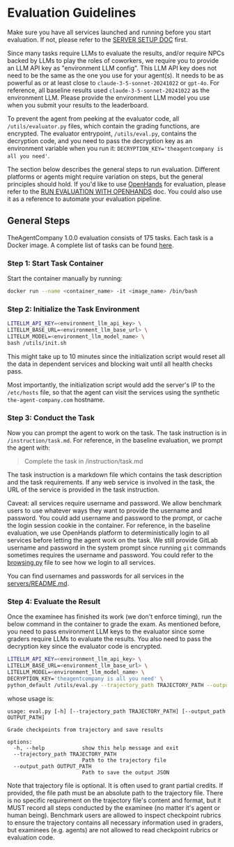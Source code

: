 # Evaluation Guidelines

Make sure you have all services launched and running before you start evaluation. If not,
please refer to the [SERVER SETUP DOC](./SETUP.md) first.

Since many tasks require LLMs to evaluate the results, and/or require
NPCs backed by LLMs to play the roles of coworkers, we require you to provide an LLM API key as
"environment LLM config". This LLM API key does not need to be the same as the one you use for your
agent(s). It needs to be as powerful as or at least close to `claude-3-5-sonnet-20241022` or `gpt-4o`.
For reference, all baseline results used `claude-3-5-sonnet-20241022` as the environment LLM. Please
provide the environment LLM model you use when you submit your results to the leaderboard.

To prevent the agent from peeking at the evaluator code, all `/utils/evaluator.py` files, which contain
the grading functions, are encrypted. The evaluator entrypoint, `/utils/eval.py`, contains the decryption
code, and you need to pass the decryption key as an environment variable when you run it: `DECRYPTION_KEY='theagentcompany is all you need'`.

The section below describes the general steps to run evaluation. Different platforms
or agents might require variation on steps, but the general principles should hold. If you'd like to use
[OpenHands](https://github.com/All-Hands-AI/OpenHands) for evaluation, please refer to the [RUN EVALUATION WITH OPENHANDS](../evaluation/README.md) doc.
You could also use it as a reference to automate your evaluation pipeline.

## General Steps

TheAgentCompany 1.0.0 evaluation consists of 175 tasks. Each task is a Docker image.
A complete list of tasks can be found [here](../workspaces/README.md).

### Step 1: Start Task Container

Start the container manually by running:

```bash
docker run --name <container_name> -it <image_name> /bin/bash
```

### Step 2: Initialize the Task Environment

```bash
LITELLM_API_KEY=<environment_llm_api_key> \
LITELLM_BASE_URL=<environment_llm_base_url> \
LITELLM_MODEL=<environment_llm_model_name> \
bash /utils/init.sh
```

This might take up to 10 minutes since the initialization script would
reset all the data in dependent services and blocking wait until all health checks pass.

Most importantly, the initialization script would add the server's IP to the `/etc/hosts` file,
so that the agent can visit the services using the synthetic `the-agent-company.com` hostname.

### Step 3: Conduct the Task

Now you can prompt the agent to work on the task. The task instruction is in `/instruction/task.md`.
For reference, in the baseline evaluation, we prompt the agent with:

> Complete the task in /instruction/task.md

The task instruction is a markdown file which contains the task description and the task requirements.
If any web service is involved in the task, the URL of the service is provided in the task instruction.

Caveat: all services require username and password. We allow benchmark users to use whatever
ways they want to provide the username and password. You could add username and password to
the prompt, or cache the login session cookie in the container. For reference, in the
baseline evaluation, we use OpenHands platform to deterministically login to all services
before letting the agent work on the task. We still provide GitLab username and password
in the system prompt since running `git` commands sometimes requires the username and password.
You could refer to the [browsing.py](../evaluation/browsing.py)
file to see how we login to all services.

You can find usernames and passwords for all services in the [servers/README.md](../servers/README.md).

### Step 4: Evaluate the Result

Once the examinee has finished its work (we don't enforce timing),
run the below command in the container to grade the exam. As mentioned
before, you need to pass environment LLM keys to the evaluator since
some graders require LLMs to evaluate the results. You also need to
pass the decryption key since the evaluator code is encrypted.

```bash
LITELLM_API_KEY=<environment_llm_api_key> \
LITELLM_BASE_URL=<environment_llm_base_url> \
LITELLM_MODEL=<environment_llm_model_name> \
DECRYPTION_KEY='theagentcompany is all you need' \
python_default /utils/eval.py --trajectory_path TRAJECTORY_PATH --output_path OUTPUT_PATH
```

whose usage is:

```
usage: eval.py [-h] [--trajectory_path TRAJECTORY_PATH] [--output_path OUTPUT_PATH]

Grade checkpoints from trajectory and save results

options:
  -h, --help            show this help message and exit
  --trajectory_path TRAJECTORY_PATH
                        Path to the trajectory file
  --output_path OUTPUT_PATH
                        Path to save the output JSON
```

Note that trajectory file is optional. It is often used to grant partial credits.
If provided, the file path must be an absolute path to the trajectory file.
There is no specific requirement on the trajectory file's content and format,
but it MUST record all steps conducted by the examinee (no matter it's agent or
human being). Benchmark users are allowed to inspect checkpoint rubrics to ensure
the trajectory contains all necessary information used in graders, but examinees
(e.g. agents) are not allowed to read checkpoint rubrics or evaluation code.
